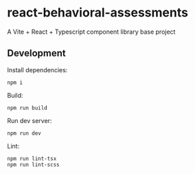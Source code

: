 # react-behavioral-assessments

A Vite + React + Typescript component library base project


## Development

Install dependencies:

```
npm i
```

Build:

```
npm run build
```

Run dev server:

```
npm run dev
```

Lint:

```
npm run lint-tsx
npm run lint-scss
```
